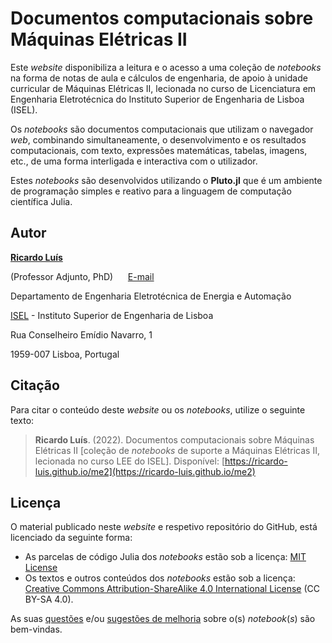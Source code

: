 # Documentos computacionais sobre Máquinas Elétricas II


Este *website* disponibiliza a leitura e o acesso a uma coleção de *notebooks* na forma de notas de aula e cálculos de engenharia, de apoio à unidade curricular de Máquinas Elétricas II, lecionada no curso de Licenciatura em Engenharia Eletrotécnica do Instituto Superior de Engenharia de Lisboa (ISEL).

Os *notebooks* são documentos computacionais que utilizam o navegador *web*, combinando simultaneamente, o desenvolvimento e os resultados computacionais, com texto, expressões matemáticas, tabelas, imagens, etc., de uma forma interligada e interactiva com o utilizador.

Estes *notebooks* são desenvolvidos utilizando o **Pluto.jl** que é um ambiente de programação simples e reativo para a linguagem de computação científica Julia.


## Autor


[**Ricardo Luís**](https://www.isel.pt/docentes/ricardo-jorge-ferreira-luis)

(Professor Adjunto, PhD)&nbsp;&nbsp;&nbsp;&nbsp;&nbsp;&nbsp;[E-mail](mailto:ricardo.luis@isel.pt)

Departamento de Engenharia Eletrotécnica de Energia e Automação

[ISEL](https://www.isel.pt/) - Instituto Superior de Engenharia de Lisboa

Rua Conselheiro Emídio Navarro, 1

1959-007 Lisboa, Portugal




## Citação

Para citar o conteúdo deste *website* ou os *notebooks*, utilize o seguinte texto:


> **Ricardo Luís**. (2022). Documentos computacionais sobre Máquinas Elétricas II [coleção de *notebooks* de suporte a Máquinas Elétricas II, lecionada no curso LEE do ISEL]. Disponível: [https://ricardo-luis.github.io/me2](https://ricardo-luis.github.io/me2)



## Licença

O material publicado neste *website* e respetivo repositório do GitHub, está licenciado da seguinte forma:

- As parcelas de código Julia dos *notebooks* estão sob a licença: [MIT License](https://tldrlegal.com/license/mit-license)
- Os textos e outros conteúdos dos *notebooks* estão sob a licença: [Creative Commons Attribution-ShareAlike 4.0 International License](https://creativecommons.org/licenses/by-sa/4.0/deed.pt) (CC BY-SA 4.0).


As suas [questões](https://github.com/Ricardo-Luis/me2/issues) e/ou [sugestões de melhoria](https://github.com/Ricardo-Luis/me2/pulls) sobre o(s) *notebook*(*s*) são bem-vindas.

